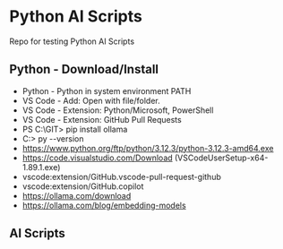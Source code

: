 # Python AI Scripts
Repo for testing Python AI Scripts
## Python - Download/Install
*	Python  - Python in system environment PATH
*	VS Code - Add: Open with file/folder.
*	VS Code - Extension: Python/Microsoft, PowerShell
*	VS Code - Extension: GitHub Pull Requests
*	PS C:\GIT> pip install ollama
*  C:\> py --version
* https://www.python.org/ftp/python/3.12.3/python-3.12.3-amd64.exe
* https://code.visualstudio.com/Download   (VSCodeUserSetup-x64-1.89.1.exe)
* vscode:extension/GitHub.vscode-pull-request-github
* vscode:extension/GitHub.copilot
* https://ollama.com/download
* https://ollama.com/blog/embedding-models
## AI Scripts

